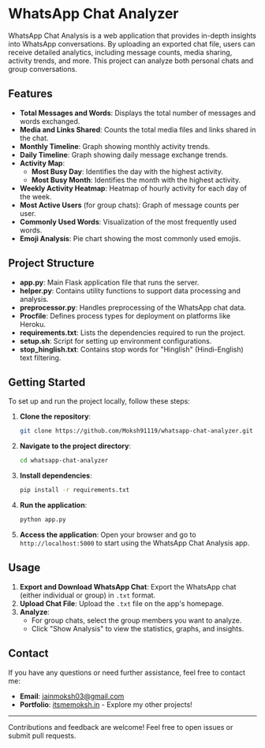 # WhatsApp Chat Analyzer

WhatsApp Chat Analysis is a web application that provides in-depth insights into WhatsApp conversations. By uploading an exported chat file, users can receive detailed analytics, including message counts, media sharing, activity trends, and more. This project can analyze both personal chats and group conversations.

## Features

- **Total Messages and Words**: Displays the total number of messages and words exchanged.
- **Media and Links Shared**: Counts the total media files and links shared in the chat.
- **Monthly Timeline**: Graph showing monthly activity trends.
- **Daily Timeline**: Graph showing daily message exchange trends.
- **Activity Map**:
  - **Most Busy Day**: Identifies the day with the highest activity.
  - **Most Busy Month**: Identifies the month with the highest activity.
- **Weekly Activity Heatmap**: Heatmap of hourly activity for each day of the week.
- **Most Active Users** (for group chats): Graph of message counts per user.
- **Commonly Used Words**: Visualization of the most frequently used words.
- **Emoji Analysis**: Pie chart showing the most commonly used emojis.

## Project Structure

- **app.py**: Main Flask application file that runs the server.
- **helper.py**: Contains utility functions to support data processing and analysis.
- **preprocessor.py**: Handles preprocessing of the WhatsApp chat data.
- **Procfile**: Defines process types for deployment on platforms like Heroku.
- **requirements.txt**: Lists the dependencies required to run the project.
- **setup.sh**: Script for setting up environment configurations.
- **stop_hinglish.txt**: Contains stop words for "Hinglish" (Hindi-English) text filtering.

## Getting Started

To set up and run the project locally, follow these steps:

1. **Clone the repository**:
    ```bash
    git clone https://github.com/Moksh91119/whatsapp-chat-analyzer.git
    ```

2. **Navigate to the project directory**:
    ```bash
    cd whatsapp-chat-analyzer
    ```

3. **Install dependencies**:
    ```bash
    pip install -r requirements.txt
    ```

4. **Run the application**:
    ```bash
    python app.py
    ```

5. **Access the application**:
    Open your browser and go to `http://localhost:5000` to start using the WhatsApp Chat Analysis app.

## Usage

1. **Export and Download WhatsApp Chat**: Export the WhatsApp chat (either individual or group) in `.txt` format.
2. **Upload Chat File**: Upload the `.txt` file on the app's homepage.
3. **Analyze**:
   - For group chats, select the group members you want to analyze.
   - Click "Show Analysis" to view the statistics, graphs, and insights.

## Contact

If you have any questions or need further assistance, feel free to contact me:

- **Email**: [jainmoksh03@gmail.com](mailto:jainmoksh03@gmail.com)
- **Portfolio**: [itsmemoksh.in](https://itsmemoksh.in/) - Explore my other projects!

---

Contributions and feedback are welcome! Feel free to open issues or submit pull requests.
